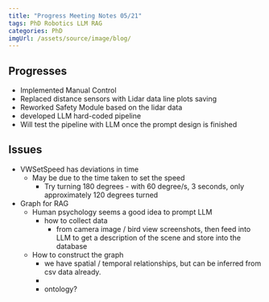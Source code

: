 ```yaml
---
title: "Progress Meeting Notes 05/21"
tags: PhD Robotics LLM RAG
categories: PhD
imgUrl: /assets/source/image/blog/
---
```



## Progresses

 - Implemented Manual Control
 - Replaced distance sensors with Lidar data line plots saving
 - Reworked Safety Module based on the lidar data
 - developed LLM hard-coded pipeline
 - Will test the pipeline with LLM once the prompt design is finished

## Issues

 - VWSetSpeed has deviations in time
   - May be due to the time taken to set the speed
     - Try turning 180 degrees - with 60 degree/s, 3 seconds, only approximately 120 degrees turned
 - Graph for RAG
   - Human psychology seems a good idea to prompt LLM 
     - how to collect data
       - from camera image / bird view screenshots, then feed into LLM to get a description of the scene and store 
         into the database
   - How to construct the graph
     - we have spatial / temporal relationships, but can be inferred from csv data already.
     - 
     - ontology?
     